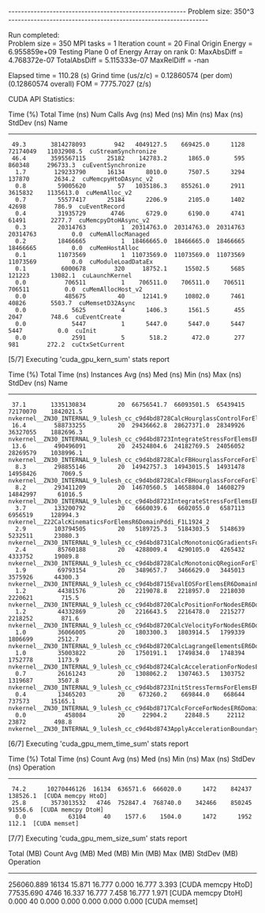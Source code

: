 -------------------------------------------------------- Problem size: 350^3 ---------------------------------------------------------------


Run completed:  
   Problem size        =  350 
   MPI tasks           =  1 
   Iteration count     =  20 
   Final Origin Energy = 6.955859e+09 
   Testing Plane 0 of Energy Array on rank 0:
        MaxAbsDiff   = 4.768372e-07
        TotalAbsDiff = 5.115333e-07
        MaxRelDiff   =         -nan


Elapsed time         =     110.28 (s)
Grind time (us/z/c)  = 0.12860574 (per dom)  (0.12860574 overall)
FOM                  =  7775.7027 (z/s)


CUDA API Statistics:

 Time (%)  Total Time (ns)  Num Calls   Avg (ns)    Med (ns)   Min (ns)  Max (ns)  StdDev (ns)          Name        
 --------  ---------------  ---------  ----------  ----------  --------  --------  -----------  --------------------
     49.3       3814278093        942   4049127.5    669425.0      1128  72174049   11032908.5  cuStreamSynchronize 
     46.4       3595567115      25182    142783.2      1865.0       595    860348     296733.3  cuEventSynchronize  
      1.7        129233790      16134      8010.0      7507.5      3294    137870       2634.2  cuMemcpyHtoDAsync_v2
      0.8         59005620         57   1035186.3    855261.0      2911   3615832    1135613.0  cuMemAlloc_v2       
      0.7         55577417      25184      2206.9      2105.0      1402     42698        786.9  cuEventRecord       
      0.4         31935729       4746      6729.0      6190.0      4741     61491       2277.7  cuMemcpyDtoHAsync_v2
      0.3         20314763          1  20314763.0  20314763.0  20314763  20314763          0.0  cuMemAllocManaged   
      0.2         18466665          1  18466665.0  18466665.0  18466665  18466665          0.0  cuMemHostAlloc      
      0.1         11073569          1  11073569.0  11073569.0  11073569  11073569          0.0  cuModuleLoadDataEx  
      0.1          6000678        320     18752.1     15502.5      5685    121223      13082.1  cuLaunchKernel      
      0.0           706511          1    706511.0    706511.0    706511    706511          0.0  cuMemAllocHost_v2   
      0.0           485675         40     12141.9     10802.0      7461     40826       5503.7  cuMemsetD32Async    
      0.0             5625          4      1406.3      1561.5       455      2047        748.6  cuEventCreate       
      0.0             5447          1      5447.0      5447.0      5447      5447          0.0  cuInit              
      0.0             2591          5       518.2       472.0       277       981        272.2  cuCtxSetCurrent     

[5/7] Executing 'cuda_gpu_kern_sum' stats report

 Time (%)  Total Time (ns)  Instances   Avg (ns)    Med (ns)   Min (ns)  Max (ns)  StdDev (ns)                                                  Name                                                
 --------  ---------------  ---------  ----------  ----------  --------  --------  -----------  ----------------------------------------------------------------------------------------------------
     37.1       1335130834         20  66756541.7  66093501.5  65439415  72170070    1842021.5  nvkernel__ZN30_INTERNAL_9_lulesh_cc_c9d4bd8728CalcHourglassControlForElemsER6DomainPdd_F1L1228_44   
     16.4        588733255         20  29436662.8  28627371.0  28349926  36327055    1882696.3  nvkernel__ZN30_INTERNAL_9_lulesh_cc_c9d4bd8723IntegrateStressForElemsER6DomainPdS2_S2_S2_ii_F1L626_\u2026
     13.6        490496091         20  24524804.6  24182769.5  24056052  28269579    1038996.1  nvkernel__ZN30_INTERNAL_9_lulesh_cc_c9d4bd8728CalcFBHourglassForceForElemsER6DomainPdS2_S2_S2_S2_S2\u2026
      8.3        298855146         20  14942757.3  14943015.5  14931478  14958426       7069.5  nvkernel__ZN30_INTERNAL_9_lulesh_cc_c9d4bd8728CalcFBHourglassForceForElemsER6DomainPdS2_S2_S2_S2_S2\u2026
      8.2        293411209         20  14670560.5  14658804.0  14608279  14842997      61016.5  nvkernel__ZN30_INTERNAL_9_lulesh_cc_c9d4bd8723IntegrateStressForElemsER6DomainPdS2_S2_S2_ii_F1L712_\u2026
      3.7        133200792         20   6660039.6   6602055.0   6587113   6956519     128994.3  nvkernel__Z22CalcKinematicsForElemsR6DomainPddi_F1L1924_2                                           
      2.9        103794505         20   5189725.3   5184303.5   5148639   5232511      23080.3  nvkernel__ZN30_INTERNAL_9_lulesh_cc_c9d4bd8731CalcMonotonicQGradientsForElemsER6DomainPd_F1L2135_94 
      2.4         85760188         20   4288009.4   4290105.0   4265432   4333752      19089.8  nvkernel__ZN30_INTERNAL_9_lulesh_cc_c9d4bd8728CalcMonotonicQRegionForElemsER6DomainPdd_F1L2330_101  
      1.9         69793154         20   3489657.7   3466629.0   3445013   3575926      44300.3  nvkernel__ZN30_INTERNAL_9_lulesh_cc_c9d4bd8715EvalEOSForElemsER6DomainPd_F1L2658_108                
      1.2         44381576         20   2219078.8   2218957.0   2218030   2220621        715.5  nvkernel__ZN30_INTERNAL_9_lulesh_cc_c9d4bd8720CalcPositionForNodesER6Domaindi_F1L1571_80            
      1.2         44332869         20   2216643.5   2216478.0   2215277   2218252        871.6  nvkernel__ZN30_INTERNAL_9_lulesh_cc_c9d4bd8720CalcVelocityForNodesER6Domainddi_F1L1530_73           
      1.0         36066005         20   1803300.3   1803914.5   1799339   1806699       2512.7  nvkernel__ZN30_INTERNAL_9_lulesh_cc_c9d4bd8720CalcLagrangeElementsER6DomainPd_F1L2052_87            
      1.0         35003822         20   1750191.1   1749834.0   1748394   1752778       1173.9  nvkernel__ZN30_INTERNAL_9_lulesh_cc_c9d4bd8724CalcAccelerationForNodesER6Domaini_F1L1462_59         
      0.7         26161243         20   1308062.2   1307463.5   1303752   1319687       3507.8  nvkernel__ZN30_INTERNAL_9_lulesh_cc_c9d4bd8723InitStressTermsForElemsER6DomainPdS2_S2_i_F1L360_9    
      0.4         13465203         20    673260.2    669844.0    668644    737573      15165.1  nvkernel__ZN30_INTERNAL_9_lulesh_cc_c9d4bd8717CalcForceForNodesER6Domain_F1L1414_52                 
      0.0           458084         20     22904.2     22848.5     22112     23872        498.8  nvkernel__ZN30_INTERNAL_9_lulesh_cc_c9d4bd8743ApplyAccelerationBoundaryConditionsForNodesER6Domain_\u2026

[6/7] Executing 'cuda_gpu_mem_time_sum' stats report

 Time (%)  Total Time (ns)  Count  Avg (ns)  Med (ns)  Min (ns)  Max (ns)  StdDev (ns)      Operation     
 --------  ---------------  -----  --------  --------  --------  --------  -----------  ------------------
     74.2      10270446126  16134  636571.6  666020.0      1472    842437     138526.1  [CUDA memcpy HtoD]
     25.8       3573013532   4746  752847.4  768740.0    342466    850245      91556.6  [CUDA memcpy DtoH]
      0.0            63104     40    1577.6    1504.0      1472      1952        112.1  [CUDA memset]     

[7/7] Executing 'cuda_gpu_mem_size_sum' stats report

 Total (MB)  Count  Avg (MB)  Med (MB)  Min (MB)  Max (MB)  StdDev (MB)      Operation     
 ----------  -----  --------  --------  --------  --------  -----------  ------------------
 256060.889  16134    15.871    16.777     0.000    16.777        3.393  [CUDA memcpy HtoD]
  77535.690   4746    16.337    16.777     7.458    16.777        1.971  [CUDA memcpy DtoH]
      0.000     40     0.000     0.000     0.000     0.000        0.000  [CUDA memset]   

